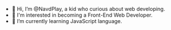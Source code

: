 - 👋 Hi, I’m @NavdPlay, a kid who curious about web developing.
- 👀 I'm interested in becoming a Front-End Web Developer.
- 🌱 I’m currently learning JavaScript language.

<!---
NavdPlay/NavdPlay is a ✨ special ✨ repository because its `README.md` (this file) appears on your GitHub profile.
You can click the Preview link to take a look at your changes.
--->

